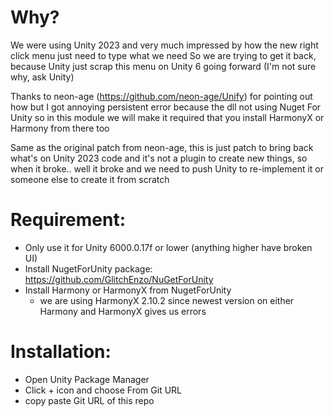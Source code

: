 # Why?
We were using Unity 2023 and very much impressed by how the new right click menu just need to type what we need
So we are trying to get it back, because Unity just scrap this menu on Unity 6 going forward (I'm not sure why, ask Unity)

Thanks to neon-age (https://github.com/neon-age/Unify) for pointing out how but I got annoying persistent error because the dll not using Nuget For Unity so in this module we will make it required that you install HarmonyX or Harmony from there too

Same as the original patch from neon-age, this is just patch to bring back what's on Unity 2023 code and it's not a plugin to create new things, so when it broke.. well it broke and we need to push Unity to re-implement it or someone else to create it from scratch

# Requirement:
- Only use it for Unity 6000.0.17f or lower (anything higher have broken UI)
- Install NugetForUnity package: https://github.com/GlitchEnzo/NuGetForUnity
- Install Harmony or HarmonyX from NugetForUnity
  - we are using HarmonyX 2.10.2 since newest version on either Harmony and HarmonyX gives us errors 

# Installation:
- Open Unity Package Manager
- Click + icon and choose From Git URL
- copy paste Git URL of this repo
